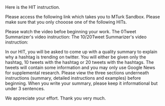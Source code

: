 Here is the HIT instruction.

Please access the following link which takes you to MTurk Sandbox.
Please make sure that you only chooose one of the following HITs.

Please watch the video befoe beginning your work.
The 0Tweet Summarizer's video instruction:
The 10/20Tweet Summarizer's video instruction:

In our HIT, you will be asked to come up with a quality summary to explain why a hashtag is trending on twitter. You will either be given only the hashtag, 10 tweets with the hashtag or 20 tweets with the hashtags. The tweets will contain some information and you may only use Google News for supplemental research. Please view the three sections underneath instructions (summary, detailed instructions and examples) before beginning. When you write your summary, please keep it informational but under 3 sentences. 

We appreciate your effort. Thank you very much. 
